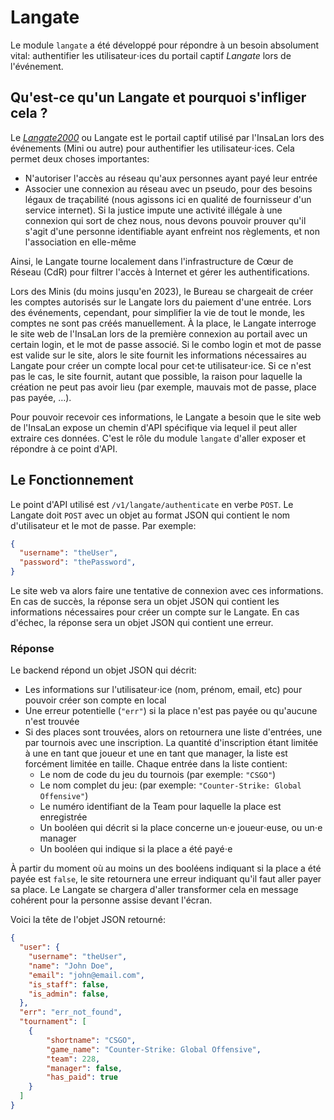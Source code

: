 # Langate

Le module `langate` a été développé pour répondre à un besoin absolument vital:
authentifier les utilisateur⋅ices du portail captif *Langate* lors de
l'événement.

## Qu'est-ce qu'un Langate et pourquoi s'infliger cela ?

Le [*Langate2000*](https://github.com/InsaLan/langate2000) ou Langate est le
portail captif utilisé par l'InsaLan lors des événements (Mini ou autre) pour
authentifier les utilisateur⋅ices. Cela permet deux choses importantes:
 - N'autoriser l'accès au réseau qu'aux personnes ayant payé leur entrée
 - Associer une connexion au réseau avec un pseudo, pour des besoins légaux de
     traçabilité (nous agissons ici en qualité de fournisseur d'un service
     internet). Si la justice impute une activité illégale à une connexion qui
     sort de chez nous, nous devons pouvoir prouver qu'il s'agit d'une personne
     identifiable ayant enfreint nos règlements, et non l'association en
     elle-même

Ainsi, le Langate tourne localement dans l'infrastructure de Cœur de Réseau
(CdR) pour filtrer l'accès à Internet et gérer les authentifications.

Lors des Minis (du moins jusqu'en 2023), le Bureau se chargeait de créer les
comptes autorisés sur le Langate lors du paiement d'une entrée. Lors des
événements, cependant, pour simplifier la vie de tout le monde, les comptes ne
sont pas créés manuellement. À la place, le Langate interroge le site web de
l'InsaLan lors de la première connexion au portail avec un certain login, et le
mot de passe associé. Si le combo login et mot de passe est valide sur le site,
alors le site fournit les informations nécessaires au Langate pour créer un
compte local pour cet⋅te utilisateur⋅ice. Si ce n'est pas le cas, le site
fournit, autant que possible, la raison pour laquelle la création ne peut pas
avoir lieu (par exemple, mauvais mot de passe, place pas payée, …).

Pour pouvoir recevoir ces informations, le Langate a besoin que le site web de
l'InsaLan expose un chemin d'API spécifique via lequel il peut aller extraire
ces données. C'est le rôle du module `langate` d'aller exposer et répondre à ce
point d'API.

## Le Fonctionnement

Le point d'API utilisé est `/v1/langate/authenticate` en verbe `POST`. Le Langate doit `POST` avec un objet au format JSON qui contient le nom d'utilisateur et le mot de passe. Par exemple:
```json
{
  "username": "theUser",
  "password": "thePassword",
}
```
Le site web va alors faire une tentative de connexion avec ces informations. En cas de succès, la réponse sera un objet JSON qui contient les informations nécessaires pour créer un compte sur le Langate. En cas d'échec, la réponse sera un objet JSON qui contient une erreur.

### Réponse

Le backend répond un objet JSON qui décrit:
 - Les informations sur l'utilisateur⋅ice (nom, prénom, email, etc) pour pouvoir
     créer son compte en local
 - Une erreur potentielle (`"err"`) si la place n'est pas payée ou qu'aucune
     n'est trouvée
 - Si des places sont trouvées, alors on retournera une liste d'entrées, une par
     tournois avec une inscription. La quantité d'inscription étant limitée à
     une en tant que joueur et une en tant que manager, la liste est forcément
     limitée en taille. Chaque entrée dans la liste contient:
     - Le nom de code du jeu du tournois (par exemple: `"CSGO"`)
     - Le nom complet du jeu: (par exemple: `"Counter-Strike: Global Offensive"`)
     - Le numéro identifiant de la Team pour laquelle la place est enregistrée
     - Un booléen qui décrit si la place concerne un⋅e joueur⋅euse, ou un⋅e
         manager
     - Un booléen qui indique si la place a été payé⋅e

À partir du moment où au moins un des booléens indiquant si la place a été payée
est `false`, le site retournera une erreur indiquant qu'il faut aller payer sa
place. Le Langate se chargera d'aller transformer cela en message cohérent pour
la personne assise devant l'écran.

Voici la tête de l'objet JSON retourné:
```json
{
  "user": {
    "username": "theUser",
    "name": "John Doe",
    "email": "john@email.com",
    "is_staff": false,
    "is_admin": false,
  },
  "err": "err_not_found",
  "tournament": [
    {
        "shortname": "CSGO",
        "game_name": "Counter-Strike: Global Offensive",
        "team": 228,
        "manager": false,
        "has_paid": true
    }
  ]
}
```

<!--
vim: set tw=80 spell spelllang=fr:
-->
